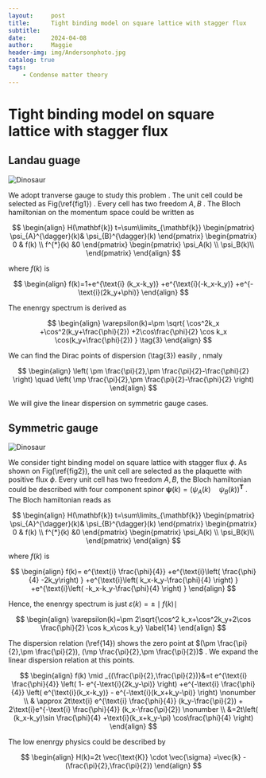 ```yaml
---
layout:     post
title:      Tight binding model on square lattice with stagger flux
subtitle:   
date:       2024-04-08
author:     Maggie
header-img: img/Andersonphoto.jpg
catalog: true
tags:
    - Condense matter theory
---
```




# Tight binding model on square lattice with stagger flux


## Landau guage

<img src="https://maggiexheuw.github.io/jpg/flux1.jpg" alt="Dinosaur" />

We adopt tranverse gauge  to study this problem . The unit cell could be selected as Fig(\ref{fig1}) . Every cell has  two freedom $A,B$ .  The Bloch hamiltonian on the momentum space could be written as 

$$
\begin{align}
H(\mathbf{k})
t=\sum\limits_{\mathbf{k}}
\begin{pmatrix}
\psi_{A}^{\dagger}(k)& \psi_{B}^{\dagger}(k)
\end{pmatrix}
\begin{pmatrix}
0  &  f(k)
\\
f^{*}(k) &0 
\end{pmatrix}
\begin{pmatrix}
\psi_A(k) \\
\psi_B(k)\\
\end{pmatrix}
\end{align}
 $$

where $f(k)$ is 

$$
\begin{align}
f(k)=1+e^{\text{i} (k_x-k_y)} +e^{\text{i}(-k_x-k_y)} +e^{-\text{i}(2k_y+\phi)}
\end{align}
$$


The enenrgy spectrum  is derived as 

$$
\begin{align}
\varepsilon(k)=\pm 
\sqrt{ \cos^2k_x +\cos^2(k_y+\frac{\phi}{2})  +2\cos\frac{\phi}{2}
	\cos k_x \cos(k_y+\frac{\phi}{2})
 } \tag{3}
\end{align}
$$



We can find the Dirac points of dispersion (\tag{3}) easily , nmaly 

$$
\begin{align}
\left( \pm \frac{\pi}{2},\pm \frac{\pi}{2}-\frac{\phi}{2} \right) \quad 
\left( \mp  \frac{\pi}{2},\pm \frac{\pi}{2}-\frac{\phi}{2} \right)
\end{align}
$$


We will give the linear dispersion  on symmetric gauge cases. 


## Symmetric gauge


<img src="https://maggiexheuw.github.io/jpg/flux1.jpg" alt="Dinosaur" />



We consider tight binding model on square lattice with stagger flux $\phi$. As shown on Fig(\ref{fig2}), the unit cell are selected as the plaquette with positive flux $\phi$. Every unit cell has two  freedom $A,B$, the Bloch hamiltonian could be described with four component spinor $\displaystyle \mathbf{\psi}(k)=
(\psi_{A}(k)\quad \psi_{B}(k) )^{\mathbf{T}}$ . The Bloch hamiltonian 
reads as 

$$
\begin{align}
H(\mathbf{k})
t=\sum\limits_{\mathbf{k}}
\begin{pmatrix}
\psi_{A}^{\dagger}(k)& \psi_{B}^{\dagger}(k)
\end{pmatrix}
\begin{pmatrix}
0  &  f(k)
 \\
f^{*}(k) &0 
\end{pmatrix}
\begin{pmatrix}
\psi_A(k) \\
\psi_B(k)\\
\end{pmatrix}
\end{align}
$$


where $f(k)$ is 

$$
\begin{align}
f(k)=
e^{\text{i} \frac{\phi}{4}} +e^{\text{i}\left( \frac{\phi}{4} -2k_y\right) }
+e^{\text{i}\left( k_x-k_y-\frac{\phi}{4} \right) }
+e^{\text{i}\left( -k_x-k_y-\frac{\phi}{4} \right) }
\end{align}
$$


Hence, the enenrgy spectrum is just $\varepsilon(k)=\pm \mid f(k)\mid$ 

$$
\begin{align}
\varepsilon(k)=\pm 2\sqrt{\cos^2 k_x+\cos^2k_y+2\cos \frac{\phi}{2} \cos k_x\cos k_y}
\label{14}
\end{align}
$$




The dispersion relation (\ref{14}) shows the zero point at $(\pm \frac{\pi}{2},\pm \frac{\pi}{2}),
(\mp \frac{\pi}{2},\pm \frac{\pi}{2})$ . We expand the linear dispersion relation at this points.

$$
\begin{align}
f(k) \mid _{(\frac{\pi}{2},\frac{\pi}{2})}&=t
e^{\text{i} \frac{\phi}{4}} \left( 1- e^{-\text{i}(2k_y-\pi)} \right) 
+e^{-\text{i} \frac{\phi}{4}}
\left( e^{\text{i}(k_x-k_y)} - e^{-\text{i}(k_x+k_y-\pi)} \right)  \nonumber \\
& \approx
2t\text{i} e^{\text{i} \frac{\phi}{4}}
(k_y-\frac{\pi}{2})
+
2\text{i}e^{-\text{i} \frac{\phi}{4}}
(k_x-\frac{\pi}{2})  \nonumber \\
&=2t\left( (k_x-k_y)\sin \frac{\phi}{4} +\text{i}(k_x+k_y-\pi) \cos\frac{\phi}{4} \right)   
\end{align}
$$

The low enenrgy physics could be described by 

$$
\begin{align}
H(k)=2t \vec{\text{K}} \cdot \vec{\sigma}   =\vec{k} -(\frac{\pi}{2},\frac{\pi}{2})
\end{align}
$$